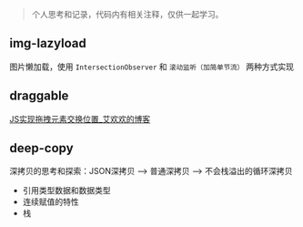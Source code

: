 > 个人思考和记录，代码内有相关注释，仅供一起学习。

## img-lazyload

图片懒加载，使用 `IntersectionObserver` 和 `滚动监听（加简单节流）` 两种方式实现

## draggable

[JS实现拖拽元素交换位置_艾欢欢的博客](https://blog.csdn.net/AiHuanhuan110/article/details/114593251)

## deep-copy

深拷贝的思考和探索：JSON深拷贝 --> 普通深拷贝 --> 不会栈溢出的循环深拷贝

- 引用类型数据和数据类型
- 连续赋值的特性
- 栈